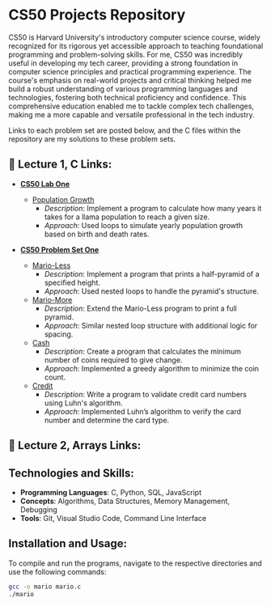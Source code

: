 # CS50 Projects Repository

CS50 is Harvard University's introductory computer science course, widely recognized for its rigorous yet accessible approach to teaching foundational programming and problem-solving skills. For me, CS50 was incredibly useful in developing my tech career, providing a strong foundation in computer science principles and practical programming experience. The course's emphasis on real-world projects and critical thinking helped me build a robust understanding of various programming languages and technologies, fostering both technical proficiency and confidence. This comprehensive education enabled me to tackle complex tech challenges, making me a more capable and versatile professional in the tech industry.

Links to each problem set are posted below, and the C files within the repository are my solutions to these problem sets.

## 🏫 Lecture 1, C Links:

- **[CS50 Lab One](https://cs50.harvard.edu/x/2023/psets/1/population/)**
  - [Population Growth](https://cs50.harvard.edu/x/2023/labs/1/)
    - *Description*: Implement a program to calculate how many years it takes for a llama population to reach a given size.
    - *Approach*: Used loops to simulate yearly population growth based on birth and death rates.

- **[CS50 Problem Set One](https://cs50.harvard.edu/x/2023/psets/1/)**
  - [Mario-Less](https://cs50.harvard.edu/x/2023/psets/1/mario/less/)
    - *Description*: Implement a program that prints a half-pyramid of a specified height.
    - *Approach*: Used nested loops to handle the pyramid's structure.
  - [Mario-More](https://cs50.harvard.edu/x/2023/psets/1/mario/more/)
    - *Description*: Extend the Mario-Less program to print a full pyramid.
    - *Approach*: Similar nested loop structure with additional logic for spacing.
  - [Cash](https://cs50.harvard.edu/x/2023/psets/1/cash/)
    - *Description*: Create a program that calculates the minimum number of coins required to give change.
    - *Approach*: Implemented a greedy algorithm to minimize the coin count.
  - [Credit](https://cs50.harvard.edu/x/2023/psets/1/credit/)
    - *Description*: Write a program to validate credit card numbers using Luhn's algorithm.
    - *Approach*: Implemented Luhn’s algorithm to verify the card number and determine the card type.
   
## 🏫 Lecture 2, Arrays Links:

## Technologies and Skills:

- **Programming Languages**: C, Python, SQL, JavaScript
- **Concepts**: Algorithms, Data Structures, Memory Management, Debugging
- **Tools**: Git, Visual Studio Code, Command Line Interface

## Installation and Usage:

To compile and run the programs, navigate to the respective directories and use the following commands:

```bash
gcc -o mario mario.c
./mario
